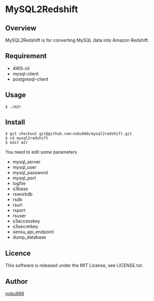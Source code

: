 MySQL2Redshift
====

## Overview
MySQL2Redshift is for converting MySQL data into Amazon Redshift.

## Requirement

 * AWS-cli
 * mysql-client
 * postgresql-client

## Usage

```
$ ./m2r
```

## Install

```
$ git checkout git@github.com:nobu666/mysql2redshift.git
$ cd mysql2redshift
$ edit m2r
```

You need to edit some parameters
 * mysql_server
 * mysql_user
 * mysql_password
 * mysql_port
 * logfile
 * s3base
 * rsworkdb
 * rsdb
 * rsurl
 * rsport
 * rsuser
 * s3accesskey
 * s3secretkey
 * sensu_api_endpoint
 * dump_database

## Licence

This software is released under the MIT License, see LICENSE.txt.

## Author

[nobu666](https://github.com/nobu666)
